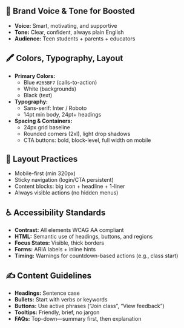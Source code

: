 ## 🎨 Brand Voice & Tone for Boosted
- **Voice:** Smart, motivating, and supportive
- **Tone:** Clear, confident, always plain English
- **Audience:** Teen students + parents + educators

## 🖍️ Colors, Typography, Layout
- **Primary Colors:**
  - Blue `#265BF7` (calls-to-action)
  - White (backgrounds)
  - Black (text)
- **Typography:**
  - Sans-serif: Inter / Roboto
  - 14pt min body, 24pt+ headings
- **Spacing & Containers:**
  - 24px grid baseline
  - Rounded corners (2xl), light drop shadows
  - CTA buttons: bold, block-level, full width on mobile

## 📐 Layout Practices
- Mobile-first (min 320px)
- Sticky navigation (login/CTA persistent)
- Content blocks: big icon + headline + 1-liner
- Always visible actions (no hidden menus)

## ♿ Accessibility Standards
- **Contrast:** All elements WCAG AA compliant
- **HTML:** Semantic use of headings, buttons, and regions
- **Focus States:** Visible, thick borders
- **Forms:** ARIA labels + inline hints
- **Timing:** Warnings for countdown-based actions (e.g., class start)

## ✍️ Content Guidelines
- **Headings:** Sentence case
- **Bullets:** Start with verbs or keywords
- **Buttons:** Use active phrases (“Join class”, “View feedback”)
- **Tooltips:** Friendly, brief, no jargon
- **FAQs:** Top-down—summary first, then explanation

